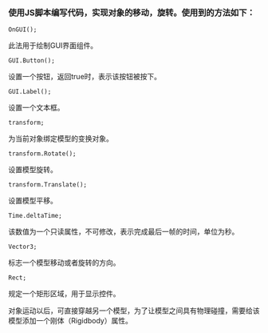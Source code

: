 ### 使用JS脚本编写代码，实现对象的移动，旋转。使用到的方法如下：

    OnGUI();

此法用于绘制GUI界面组件。

    GUI.Button();

设置一个按钮，返回true时，表示该按钮被按下。

    GUI.Label();

设置一个文本框。

    transform;

为当前对象绑定模型的变换对象。

    transform.Rotate();

设置模型旋转。

    transform.Translate();

设置模型平移。

    Time.deltaTime;

该数值为一个只读属性，不可修改，表示完成最后一帧的时间，单位为秒。

    Vector3;

标志一个模型移动或者旋转的方向。

    Rect;

规定一个矩形区域，用于显示控件。

对象运动以后，可直接穿越另一个模型，为了让模型之间具有物理碰撞，需要给该模型添加一个刚体（Rigidbody）属性。
